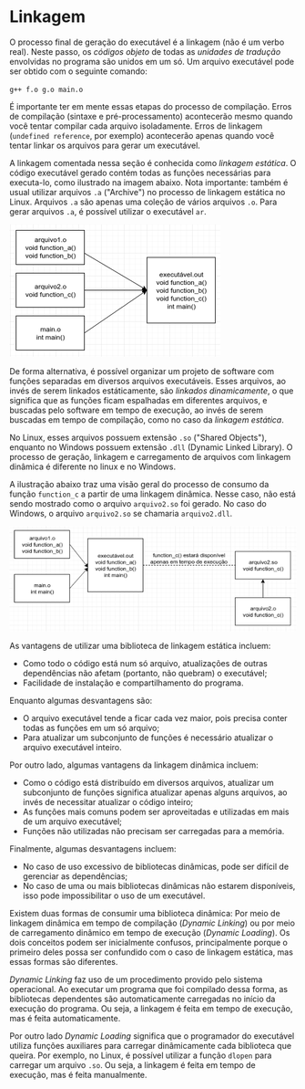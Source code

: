 Linkagem
===

O processo final de geração do executável é a linkagem (não é um verbo real).
Neste passo, os _códigos objeto_ de todas as _unidades de tradução_ envolvidas no programa são unidos em um só.
Um arquivo executável pode ser obtido com o seguinte comando:

`g++ f.o g.o main.o`

É importante ter em mente essas etapas do processo de compilação.
Erros de compilação (sintaxe e pré-processamento) acontecerão mesmo quando você tentar compilar cada arquivo isoladamente.
Erros de linkagem (`undefined reference`, por exemplo) acontecerão apenas quando você tentar linkar os arquivos
para gerar um executável.

A linkagem comentada nessa seção é conhecida como _linkagem estática_. O código executável gerado contém todas as funções
necessárias para executa-lo, como ilustrado na imagem abaixo. Nota importante: também é usual utilizar arquivos `.a` ("Archive")
no processo de linkagem estática no Linux. Arquivos `.a` são apenas uma coleção de vários arquivos `.o`. Para gerar
arquivos `.a`, é possível utilizar o executável `ar`.

![Linkagem estática](./images/linkagem_estatica.png)

De forma alternativa, é possível organizar um projeto de software com funções separadas em
diversos arquivos executáveis. Esses arquivos, ao invés de serem linkados estáticamente, são _linkados dinamicamente_, o
que significa que as funções ficam espalhadas em diferentes arquivos, e buscadas pelo software em tempo de execução, ao
invés de serem buscadas em tempo de compilação, como no caso da _linkagem estática_.

No Linux, esses arquivos possuem extensão `.so` ("Shared Objects"), enquanto no Windows possuem extensão `.dll`
(Dynamic Linked Library). O processo de geração, linkagem e carregamento de arquivos com linkagem dinâmica é diferente
no linux e no Windows.

A ilustração abaixo traz uma visão geral do processo de consumo da função `function_c` a partir de uma linkagem
dinâmica. Nesse caso, não está sendo mostrado como o arquivo `arquivo2.so` foi gerado. No caso do Windows, o arquivo
`arquivo2.so` se chamaria `arquivo2.dll`.

![Linkagem estática](./images/linkagem_dinamica.png)

As vantagens de utilizar uma biblioteca de linkagem estática incluem:

- Como todo o código está num só arquivo, atualizações de outras dependências não afetam (portanto, não quebram) o executável;
- Facilidade de instalação e compartilhamento do programa.

Enquanto algumas desvantagens são:

- O arquivo executável tende a ficar cada vez maior, pois precisa conter todas as funções em um só arquivo;
- Para atualizar um subconjunto de funções é necessário atualizar o arquivo executável inteiro.

Por outro lado, algumas vantagens da linkagem dinâmica incluem:

- Como o código está distribuído em diversos arquivos, atualizar um subconjunto de funções significa atualizar apenas alguns arquivos, ao invés de necessitar atualizar o código inteiro;
- As funções mais comuns podem ser aproveitadas e utilizadas em mais de um arquivo executável;
- Funções não utilizadas não precisam ser carregadas para a memória.

Finalmente, algumas desvantagens incluem:

- No caso de uso excessivo de bibliotecas dinâmicas, pode ser difícil de gerenciar as dependências;
- No caso de uma ou mais bibliotecas dinâmicas não estarem disponíveis, isso pode impossibilitar o uso de um executável.

Existem duas formas de consumir uma biblioteca dinâmica: Por meio de linkagem dinâmica em tempo de compilação
(_Dynamic Linking_) ou por meio de carregamento dinâmico em tempo de execução (_Dynamic Loading_). Os dois conceitos
podem ser inicialmente confusos, principalmente porque o primeiro deles possa ser confundido com o caso de linkagem
estática, mas essas formas são diferentes.

_Dynamic Linking_ faz uso de um procedimento provido pelo sistema operacional. Ao executar um programa que foi compilado
dessa forma, as bibliotecas dependentes são automaticamente carregadas no início da execução do programa. Ou seja, a
linkagem é feita em tempo de execução, mas é feita automaticamente.

Por outro lado _Dynamic Loading_ significa que o programador do executável utiliza funções auxiliares para carregar
dinâmicamente cada biblioteca que queira. Por exemplo, no Linux, é possível utilizar a função `dlopen` para carregar
um arquivo `.so`. Ou seja, a linkagem é feita em tempo de execução, mas é feita manualmente.
